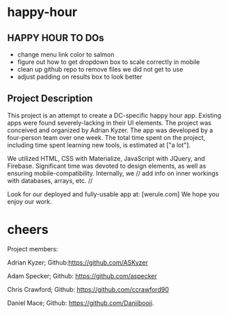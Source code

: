 # happy-hour

## HAPPY HOUR TO DOs
* change menu link color to salmon
* figure out how to get dropdown box to scale correctly in mobile
* clean up github repo to remove files we did not get to use
* adjust padding on results box to look better


## Project Description
This project is an attempt to create a DC-specific happy hour app.
Existing apps were found severely-lacking in their UI elements.
The project was conceived and organized by Adrian Kyzer.
The app was developed by a four-person team over one week.
The total time spent on the project, including time spent learning new tools, is estimated at ["a lot"].

We utilized HTML, CSS with Materialize, JavaScript with JQuery, and Firebase.
Significant time was devoted to design elements, as well as ensuring mobile-compatibility.
Internally, we // add info on inner workings with databases, arrays, etc. //

Look for our deployed and fully-usable app at: [werule.com]
We hope you enjoy our work.
# cheers

Project members:

Adrian Kyzer; Github:https://github.com/ASKyzer

Adam Specker; Github: https://github.com/aspecker

Chris Crawford; Github: https://github.com/ccrawford90

Daniel Mace; Github: https://github.com/Daniibooii.
